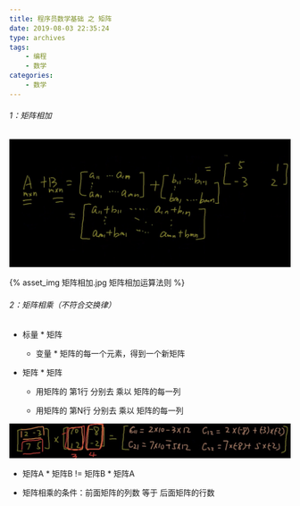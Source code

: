 ```yaml
---
title: 程序员数学基础 之 矩阵
date: 2019-08-03 22:35:24
type: archives
tags:
    - 编程
    - 数学
categories:
    - 数学
---
```


###### 1：矩阵相加

<!--more-->

![](/images/blog/矩阵相加.jpg)

{% asset_img 矩阵相加.jpg 矩阵相加运算法则 %}

###### 2：矩阵相乘（不符合交换律）

- 标量 * 矩阵

    - 变量 * 矩阵的每一个元素，得到一个新矩阵

- 矩阵 * 矩阵

    - 用矩阵的 第1行 分别去 乘以 矩阵的每一列

    - 用矩阵的 第N行 分别去 乘以 矩阵的每一列

![](/images/blog/矩阵乘上矩阵.jpg)

- 矩阵A * 矩阵B != 矩阵B * 矩阵A

- 矩阵相乘的条件：前面矩阵的列数 等于 后面矩阵的行数